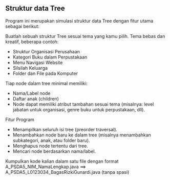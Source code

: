 ## Struktur data Tree
Program ini merupakan simulasi struktur data Tree dengan fitur utama sebagai berikut:

Buatlah sebuah struktur Tree sesuai tema yang kamu pilih. Tema bebas dan kreatif, beberapa contoh:
- Struktur Organisasi Perusahaan
- Kategori Buku dalam Perpustakaan
- Menu Navigasi Website
- Silsilah Keluarga
- Folder dan File pada Komputer

Tiap node dalam tree minimal memiliki:
- Nama/Label node
- Daftar anak (children)
- Node dapat memiliki atribut tambahan sesuai tema (misalnya: level jabatan untuk organisasi, genre buku untuk perpustakaan, dll).

Fitur Program
- Menampilkan seluruh isi tree (preorder traversal).
- Menambahkan node baru ke dalam tree (misalnya menambahkan subkategori, anak, atau folder baru).
- Menghapus node tertentu dari tree.
- Mencari node berdasarkan nama/label.

Kumpulkan kode kalian dalam satu file dengan format A_PSDA5_NIM_NamaLengkap.java ==> A_PSDA5_L0123034_BagasRizkiGunardi.java (tanpa spasi)

